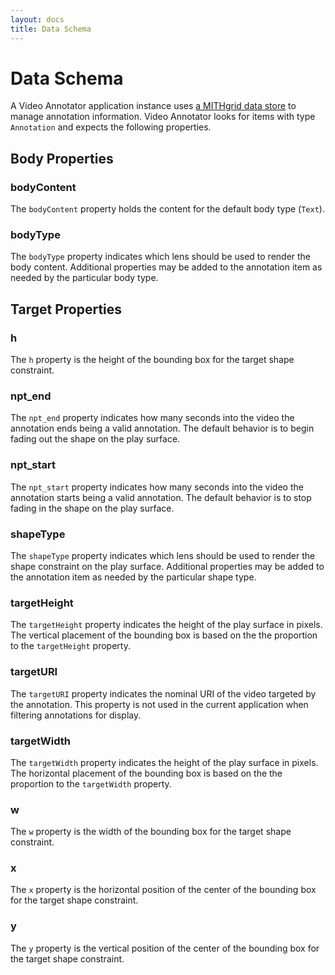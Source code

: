 ```yaml
---
layout: docs
title: Data Schema
---
```

# Data Schema

A Video Annotator application instance uses [a MITHgrid data store](/mithgrid/docs/data-stores/) to manage annotation information.
Video Annotator looks for items with type `Annotation` and expects the following properties.

## Body Properties

### bodyContent

The `bodyContent` property holds the content for the default body type (`Text`).

### bodyType

The `bodyType` property indicates which lens should be used to render the body content. Additional properties may be
added to the annotation item as needed by the particular body type.

## Target Properties

### h

The `h` property is the height of the bounding box for the target shape constraint.

### npt\_end

The `npt_end` property indicates how many seconds into the video the annotation ends being a valid annotation.
The default behavior is to begin fading out the shape on the play surface.

### npt\_start

The `npt_start` property indicates how many seconds into the video the annotation starts being a valid annotation.
The default behavior is to stop fading in the shape on the play surface.

### shapeType

The `shapeType` property indicates which lens should be used to render the shape constraint on the play surface.
Additional properties may be added to the annotation item as needed by the particular shape type.

### targetHeight

The `targetHeight` property indicates the height of the play surface in pixels. The vertical placement of the 
bounding box is based on the the proportion to the `targetHeight` property.

### targetURI

The `targetURI` property indicates the nominal URI of the video targeted by the annotation. This property is not
used in the current application when filtering annotations for display.

### targetWidth

The `targetWidth` property indicates the height of the play surface in pixels. The horizontal placement of the 
bounding box is based on the the proportion to the `targetWidth` property.

### w

The `w` property is the width of the bounding box for the target shape constraint.

### x

The `x` property is the horizontal position of the center of the bounding box for the target shape constraint.

### y

The `y` property is the vertical position of the center of the bounding box for the target shape constraint.
